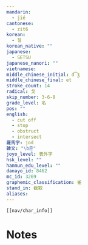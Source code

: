 ```yaml
---
mandarin:
  - jié
cantonese:
  - zit6
korean:
  - 절
korean_native: ""
japanese:
  - SETSU
japanese_nanori: ""
vietnamese:
middle_chinese_initial: d͡ʒ
middle_chinese_final: et
stroke_count: 14
radical: 戈
skip_number: 3-6-8
grade_level: 名
pos: ""
english:
  - cut off
  - stop
  - obstruct
  - intersect
羅馬字: jod
韓文: "\b졷"
joyo_level: 表外字
hsk_level: ""
hanmun_edu_level: ""
danayo_id: 8462
mc_id: 3269
graphemic_classification: 雀
stand_in: 截取
aliases:
---
```

```meta-bind-embed
[[nav/char_info]]
```

# Notes
